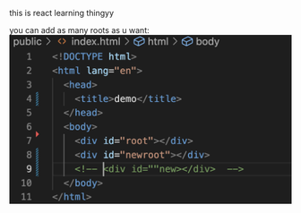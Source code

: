 this is react learning thingyy


<div>you can add as many roots as u want:</div>
<img src="screen_shots/1.png">
